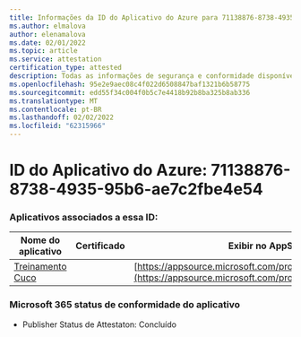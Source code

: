 ```yaml
---
title: Informações da ID do Aplicativo do Azure para 71138876-8738-4935-95b6-ae7c2fbe4e54
ms.author: elmalova
author: elenamalova
ms.date: 02/01/2022
ms.topic: article
ms.service: attestation
certification_type: attested
description: Todas as informações de segurança e conformidade disponíveis para 71138876-8738-4935-95b6-ae7c2fbe4e54.
ms.openlocfilehash: 95e2e9aec08c4f022d6508847baf1321b6b58775
ms.sourcegitcommit: edd55f34c004f0b5c7e4418b92b8ba325b8ab336
ms.translationtype: MT
ms.contentlocale: pt-BR
ms.lasthandoff: 02/02/2022
ms.locfileid: "62315966"
---
```

# <a name="azure-app-id-71138876-8738-4935-95b6-ae7c2fbe4e54"></a>ID do Aplicativo do Azure: 71138876-8738-4935-95b6-ae7c2fbe4e54


### <a name="apps-associated-with-this-id"></a>Aplicativos associados a essa ID:
| **Nome do aplicativo** | **Certificado** | **Exibir no AppSource** |
|--------------|---------------|-----------------------|
| [Treinamento Cuco](https://docs.microsoft.com/microsoft-365-app-certification/forward/WA200002750) |  | [https://appsource.microsoft.com/product/office/WA200002750](https://appsource.microsoft.com/product/office/WA200002750) |

### <a name="microsoft-365-app-compliance-status"></a>Microsoft 365 status de conformidade do aplicativo
- Publisher Status de Attestaton: Concluído
